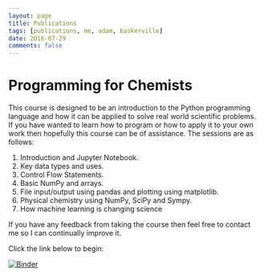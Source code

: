 ```yaml
---
layout: page
title: Publications
tags: [publications, me, adam, baskerville]
date: 2016-07-29
comments: false
---
```

# Programming for Chemists

This course is designed to be an introduction to the Python programming language and how it can be applied to solve real world scientific problems. If you have wanted to learn how to program or how to apply it to your own work then hopefully this course can be of assistance. The sessions are as follows:

1. Introduction and Jupyter Notebook.
2. Key data types and uses.
3. Control Flow Statements.
4. Basic NumPy and arrays. 
5. File input/output using pandas and plotting using matplotlib.
6. Physical chemistry using NumPy, SciPy and Sympy.
7. How machine learning is changing science

If you have any feedback from taking the course then feel free to contact me so I can continually improve it.

Click the link below to begin:

[![Binder](https://mybinder.org/badge_logo.svg)](https://mybinder.org/v2/gh/adambaskerville/ProgrammingForChemists/HEAD)
